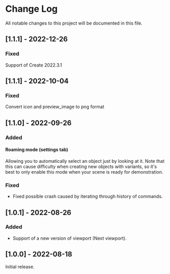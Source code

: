 # Change Log
All notable changes to this project will be documented in this file.

## [1.1.1] - 2022-12-26

### Fixed

Support of Create 2022.3.1

## [1.1.1] - 2022-10-04

### Fixed

Convert icon and preview_image to png format


## [1.1.0] - 2022-09-26
  

### Added

#### Roaming mode (settings tab)
Allowing you to automatically select an object just by looking at it. 
Note that this can cause difficulty when creating new objects with variants, so it's best to only enable this mode when your scene is ready for demonstration.
 
### Fixed
 
- Fixed possible crash caused by iterating through history of commands.
 
## [1.0.1] - 2022-08-26
 
### Added
 
- Support of a new version of viewport (Next viewport).

## [1.0.0] - 2022-08-18
 
Initial release.